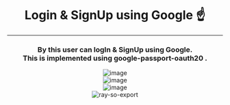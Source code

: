 
<center> <b> <h1>Login & SignUp using Google ☝️ </h1></b><center/> <hr/>

<h3>By this user can logIn & SignUp using Google.  <br/>
This is implemented using <b> google-passport-oauth20 .</b> <br></h3>

![image](https://github.com/IreshEranga/LogIn_With_Google/assets/117840288/77f9614b-8743-408e-9450-4ea53cedadd4) <br/>
![image](https://github.com/IreshEranga/LogIn_With_Google/assets/117840288/e0cb0e03-a0b8-4c5f-b28f-420c820bbf7c) <br/>
![image](https://github.com/IreshEranga/LogIn_With_Google/assets/117840288/75267acf-64d5-4aa8-8671-da78f0f72165)  <br/>
![ray-so-export](https://github.com/IreshEranga/LogIn_With_Google/assets/117840288/58ad4942-8e37-4058-9099-b48177f0ac48)

